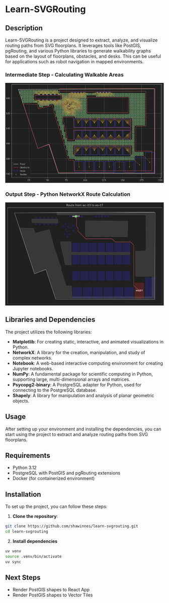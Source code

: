 # Learn-SVGRouting

## Description

Learn-SVGRouting is a project designed to extract, analyze, and visualize routing paths from SVG floorplans. It
leverages tools like PostGIS, pgRouting, and various Python libraries to generate walkability graphs based on the layout
of floorplans, obstacles, and desks. This can be useful for applications such as robot navigation in mapped
environments.

### Intermediate Step - Calculating Walkable Areas

![Example of walkable areas](docs/walkable.png)

### Output Step - Python NetworkX Route Calculation

![Example of routing output](docs/routing.png)

## Libraries and Dependencies

The project utilizes the following libraries:

- **Matplotlib**: For creating static, interactive, and animated visualizations in Python.
- **NetworkX**: A library for the creation, manipulation, and study of complex networks.
- **Notebook**: A web-based interactive computing environment for creating Jupyter notebooks.
- **NumPy**: A fundamental package for scientific computing in Python, supporting large, multi-dimensional arrays and
  matrices.
- **Psycopg2-binary**: A PostgreSQL adapter for Python, used for connecting to the PostgreSQL database.
- **Shapely**: A library for manipulation and analysis of planar geometric objects.

## Usage

After setting up your environment and installing the dependencies, you can start using the project to extract and
analyze routing paths from SVG floorplans.

## Requirements

- Python 3.12
- PostgreSQL with PostGIS and pgRouting extensions
- Docker (for containerized environment)

## Installation

To set up the project, you can follow these steps:

1. **Clone the repository**:

```bash
git clone https://github.com/shawinnes/learn-svgrouting.git
cd learn-svgrouting
```

2. **Install dependencies**

```bash
uv venv
source .venv/bin/activate
uv sync
```

## Next Steps

- Render PostGIS shapes to React App
- Render PostGIS shapes to Vector Tiles
